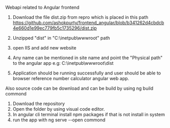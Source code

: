 Webapi related to Angular frontend
1. Download the file dist.zip from repro which is placed in this path 
https://github.com/ashokpurty/frontend_angular/blob/b341262d4cbdcb4e660d1e99ec779fb5c1735296/dist.zip

2. Unzipped "dist" in "C:\inetpub\wwwroot" path 
3. open IIS and add new website
4. Any name can be mentioned in site name and point the "Physical path" to the angular app e.g:
    C:\inetpub\wwwroot\dist 
5.  Application should be running successfully and user should be able to browser reference number calculator angular web app.

Also source code can be download and can be build by using ng build commond
1. Download the repository 
2. Open the folder by using visual code editor.
3. In angular cli terminal install npm packages if that is not install in system
4. run the app with ng serve --open commond
